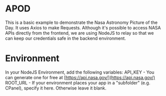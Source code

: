# APOD
This is a basic example to demonstrate the Nasa Astronomy Picture of the Day. It uses Axios to make Requests. Although it's possible to access NASA APIs directly from the frontend, we are using NodeJS to relay so that we can keep our credentials safe in the backend environment.

# Environment
In your NodeJS Environment, add the following variables:
API_KEY - You can generate one for free at [https://api.nasa.gov/](https://api.nasa.gov/)
ROOT_URL - If your environment places your app in a "subfolder" (e.g. CPanel), specify it here. Otherwise leave it blank.

